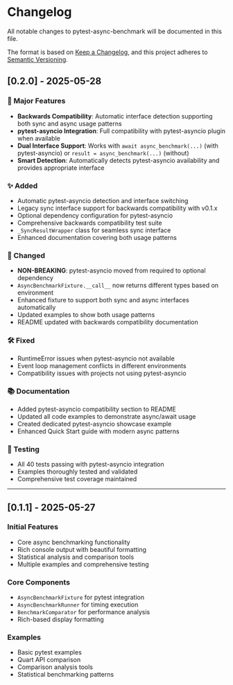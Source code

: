 # Changelog

All notable changes to pytest-async-benchmark will be documented in this file.

The format is based on [Keep a Changelog](https://keepachangelog.com/en/1.0.0/),
and this project adheres to [Semantic Versioning](https://semver.org/spec/v2.0.0.html).

## [0.2.0] - 2025-05-28

### 🚀 Major Features
- **Backwards Compatibility**: Automatic interface detection supporting both sync and async usage patterns
- **pytest-asyncio Integration**: Full compatibility with pytest-asyncio plugin when available
- **Dual Interface Support**: Works with `await async_benchmark(...)` (with pytest-asyncio) or `result = async_benchmark(...)` (without)
- **Smart Detection**: Automatically detects pytest-asyncio availability and provides appropriate interface

### ✨ Added
- Automatic pytest-asyncio detection and interface switching
- Legacy sync interface support for backwards compatibility with v0.1.x
- Optional dependency configuration for pytest-asyncio
- Comprehensive backwards compatibility test suite
- `_SyncResultWrapper` class for seamless sync interface
- Enhanced documentation covering both usage patterns

### 🔧 Changed
- **NON-BREAKING**: pytest-asyncio moved from required to optional dependency
- `AsyncBenchmarkFixture.__call__` now returns different types based on environment
- Enhanced fixture to support both sync and async interfaces automatically
- Updated examples to show both usage patterns
- README updated with backwards compatibility documentation

### 🛠️ Fixed
- RuntimeError issues when pytest-asyncio not available
- Event loop management conflicts in different environments
- Compatibility issues with projects not using pytest-asyncio

### 📚 Documentation
- Added pytest-asyncio compatibility section to README
- Updated all code examples to demonstrate async/await usage
- Created dedicated pytest-asyncio showcase example
- Enhanced Quick Start guide with modern async patterns

### 🧪 Testing
- All 40 tests passing with pytest-asyncio integration
- Examples thoroughly tested and validated
- Comprehensive test coverage maintained

---

## [0.1.1] - 2025-05-27

### Initial Features
- Core async benchmarking functionality
- Rich console output with beautiful formatting
- Statistical analysis and comparison tools
- Multiple examples and comprehensive testing

### Core Components
- `AsyncBenchmarkFixture` for pytest integration
- `AsyncBenchmarkRunner` for timing execution
- `BenchmarkComparator` for performance analysis
- Rich-based display formatting

### Examples
- Basic pytest examples
- Quart API comparison
- Comparison analysis tools
- Statistical benchmarking patterns
